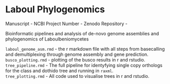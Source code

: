 # Laboul Phylogenomics

Manuscript - 
NCBI Project Number - 
Zenodo Repository - 

Bioinformatic pipelines and analysis of de-novo genome assemblies and phylogenomics of Laboulbeniomycetes

`laboul_genome_asm.rmd` - the r markdown file with all steps from basecalling and demultiplexing through genome assembly and gene prediction.  
`busco_plotting.rmd` - plotting of the busco results in r and rstudio.  
`tree_pipeline.rmd` - The full pipeline for identyfying single copy orthologs for the class and dothido tree and running in `raxml`.  
`tree_plotting.rmd` - All code used to visualise trees in r and rstudio.  
